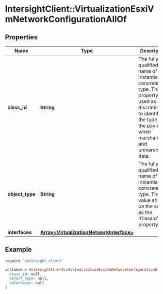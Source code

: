 # IntersightClient::VirtualizationEsxiVmNetworkConfigurationAllOf

## Properties

| Name | Type | Description | Notes |
| ---- | ---- | ----------- | ----- |
| **class_id** | **String** | The fully-qualified name of the instantiated, concrete type. This property is used as a discriminator to identify the type of the payload when marshaling and unmarshaling data. | [default to &#39;virtualization.EsxiVmNetworkConfiguration&#39;] |
| **object_type** | **String** | The fully-qualified name of the instantiated, concrete type. The value should be the same as the &#39;ClassId&#39; property. | [default to &#39;virtualization.EsxiVmNetworkConfiguration&#39;] |
| **interfaces** | [**Array&lt;VirtualizationNetworkInterface&gt;**](VirtualizationNetworkInterface.md) |  | [optional] |

## Example

```ruby
require 'intersight_client'

instance = IntersightClient::VirtualizationEsxiVmNetworkConfigurationAllOf.new(
  class_id: null,
  object_type: null,
  interfaces: null
)
```

